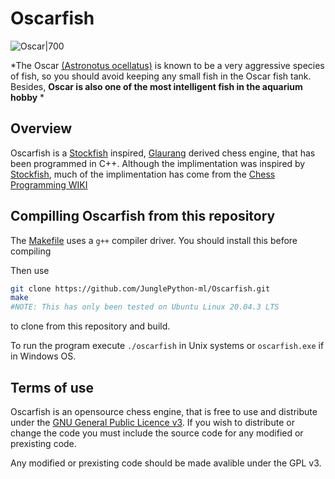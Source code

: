 # Oscarfish
![Oscar|700](https://upload.wikimedia.org/wikipedia/commons/0/08/Astronotus_ocellatus.jpg)


*The Oscar [(Astronotus ocellatus)](https://en.wikipedia.org/wiki/Oscar_(fish)) is known to be a very aggressive species of fish, so you should avoid keeping any small fish in the Oscar fish tank. Besides, **Oscar is also one of the most intelligent fish in the aquarium hobby** *

## Overview

Oscarfish is a [Stockfish](https://github.com/official-stockfish/Stockfish) inspired, [Glaurang](https://github.com/phenri/glaurung) derived chess engine, that has been programmed in C++. Although the implimentation was inspired by [Stockfish](https://github.com/official-stockfish/Stockfish), much of the implimentation has come from the [Chess Programming WIKI](https://www.chessprogramming.org/Main_Page)

## Compilling Oscarfish from this repository
The [Makefile](https://github.com/JunglePython-ml/Oscarfish/blob/master/Makefile) uses a `g++` compiler driver. You should install this before compiling

Then use
``` bash
git clone https://github.com/JunglePython-ml/Oscarfish.git
make
#NOTE: This has only been tested on Ubuntu Linux 20.04.3 LTS
```
to clone from this repository and build.

To run the program execute `./oscarfish` in Unix systems or `oscarfish.exe` if in Windows OS.

## Terms of use
Oscarfish is an opensource chess engine, that is free to use and distribute under the [GNU General Public Licence v3](https://github.com/JunglePython-ml/Oscarfish/blob/master/LICENSE). If you wish to distribute or change the code you must include the source code for any modified or prexisting code.

Any modified or prexisting code should be made avalible under the GPL v3.